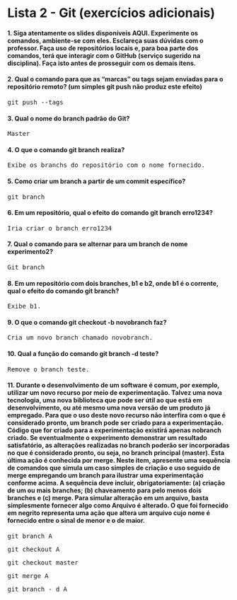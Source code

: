 # Lista 2 - Git (exercícios adicionais)

#### 1. Siga atentamente os slides disponíveis AQUI. Experimente os comandos, ambiente-se com eles. Esclareça suas dúvidas com o professor. Faça uso de repositórios locais e, para boa parte dos comandos, terá que interagir com o GitHub (serviço sugerido na disciplina). Faça isto antes de prosseguir com os demais itens.

#### 2. Qual o comando para que as “marcas” ou tags sejam enviadas para o repositório remoto? (um simples git push não produz este efeito)
<pre>git push --tags</pre>

#### 3. Qual o nome do branch padrão do Git?
<pre>Master</pre>

#### 4. O que o comando git branch <branchname> realiza?
<pre>Exibe os branchs do repositório com o nome fornecido.</pre>

#### 5. Como criar um branch a partir de um commit específico?
<pre>git branch <nome></pre>

#### 6. Em um repositório, qual o efeito do comando git branch erro1234?
<pre>Iria criar o branch erro1234</pre>

#### 7. Qual o comando para se alternar para um branch de nome experimento2?
<pre>Git branch <nome> <commit> </pre>

#### 8. Em um repositório com dois branches, b1 e b2, onde b1 é o corrente, qual o efeito do comando git branch?
<pre>Exibe b1.</pre>

#### 9. O que o comando git checkout -b novobranch faz?
<pre>Cria um novo branch chamado novobranch.</pre>

#### 10. Qual a função do comando git branch -d teste?
<pre>Remove o branch teste.</pre>

#### 11. Durante o desenvolvimento de um software é comum, por exemplo, utilizar um novo recurso por meio de experimentação. Talvez uma nova tecnologia, uma nova biblioteca que pode ser útil ao que está em desenvolvimento, ou até mesmo uma nova versão de um produto já empregado. Para que o uso deste novo recurso não interfira com o que é considerado pronto, um branch pode ser criado para a experimentação. Código que for criado para a experimentação existirá apenas nobranch criado. Se eventualmente o experimento demonstrar um resultado satisfatório, as alterações realizadas no branch poderão ser incorporadas no que é considerado pronto, ou seja, no branch principal (master). Esta última ação é conhecida por merge. Neste item, apresente uma sequência de comandos que simula um caso simples de criação e uso seguido de merge empregando um branch para ilustrar uma experimentação conforme acima. A sequência deve incluir, obrigatoriamente: (a) criação de um ou mais branches; (b) chaveamento para pelo menos dois branches e (c) merge. Para simular alteração em um arquivo, basta simplesmente fornecer algo como Arquivo <nome> é alterado. O que foi fornecido em negrito representa uma ação que altera um arquivo cujo nome é fornecido entre o sinal de menor e o de maior.  
<pre>git branch A</pre>
<pre>git checkout A</pre>
<pre>git checkout master</pre>
<pre>git merge A</pre>
<pre>git branch - d A</pre>

